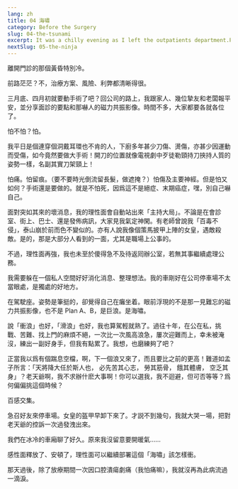 ```yaml
---
lang: zh
title: 04 海嘯
category: Before the Surgery
slug: 04-the-tsunami
excerpt: It was a chilly evening as I left the outpatients department.Perplexed? No, the treatment plan, risks, pros and cons were all clear.
nextSlug: 05-the-ninja
---
```


<p class="cn">離開門診的那個黃昏特別冷。

<p class="cn">前路茫茫？不，治療方案、風險、利弊都清晰得很。

<p class="cn">三月底、四月初就要動手術了吧？回公司的路上，我跟家人、幾位摯友和老闆報平安，並分享面診的要點和那嚇人的磁力共振影像。時間不多，大家都要各就各位了。

<p class="cn">怕不怕？怕。

<p class="cn">我平日是個連穿個洞戴耳環也不肯的人，下廚多年甚少刀傷、燙傷，亦甚少因運動而受傷，如今竟然要做大手術！開刀的位置就像電視劇中歹徒勒頸持刀挾持人質的姿勢一樣，名副其實刀架頸上！

<p class="cn">怕痛。怕留痕。（要不要時光倒流留長髮，做遮掩？）怕傷及主要神經。但是怕又如何？手術還是要做的。就是不怕死，因爲這不是絕症、末期癌症，嘿，別自己嚇自己。

<p class="cn">面對突如其來的壞消息，我的理性面會自動站出來「主持大局」。不論是在會診室、街上、巴士、還是發佈病訊，大家見我氣定神閑。有老師曾說我「百毒不侵」，泰山崩於前而色不變似的。亦有人說我像個策馬披甲上陣的女皇，遇敵殺敵。是的，那是大部分人看到的一面，尤其是職場上公事的。

<p class="cn">不過，理性面再強，我也未至於傻得急不及待返囘辦公室，若無其事繼續處理公務。

<p class="cn">我需要躲在一個私人空間好好消化消息、整理想法。我的車剛好在公司停車場不太當眼處，是獨處的好地方。

<p class="cn">在駕駛座。姿勢是筆挺的，卻覺得自己在癱坐着。眼前浮現的不是那一見難忘的磁力共振影像，也不是 Plan A、B，是巨浪。是海嘯。

<p class="cn">說「衝浪」也好，「滑浪」也好，我也算駕輕就熟了。過往十年，在公在私，挑戰、苦難、找上門的麻煩不絕，一次比一次風高浪急，屢次迎難而上，幸未被淹沒，練出一副好身手，但我有點累了。我想，也磨練夠了吧？

<p class="cn">正當我以爲有個踹息空檔，啊，下一個浪又來了，而且要比之前的更高！難道如孟子所言：「天將降大任於斯人也， 必先苦其心志， 勞其筋骨， 餓其體膚， 空乏其身」？老天爺啊，我不求辦什麽大事啊！你可以選我，我不迴避，但可否等等？爲何偏偏挑這個時候？

<p class="cn">百感交集。

<p class="cn">急召好友來停車場。女皇的盔甲早卸下來了。才説不到幾句，我就大哭一場，把對老天爺的控訴一次過發洩出來。

<p class="cn">我們在冰冷的車廂聊了好久。原來我沒留意要開暖氣……

<p class="cn">感性面釋放了、安頓了，理性面可以繼續部署這個「海嘯」該怎樣衝。

<p class="cn">那天過後，除了放療期間一次因口腔潰瘍劇痛（我怕痛嘛），我就沒再為此病流過一滴淚。

